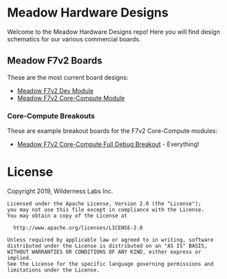 # Meadow Hardware Designs

Welcome to the Meadow Hardware Designs repo! Here you will find design schematics for our various commercial boards.

## Meadow F7v2 Boards

These are the most current board designs:
 * [Meadow F7v2 Dev Module](Meadow_F7v2/Micro_Dev_Module/)
 * [Meadow F7v2 Core-Compute Module](Meadow_F7v2/Core-Compute_Module/)

### Core-Compute Breakouts

These are example breakout boards for the F7v2 Core-Compute modules:
 * [Meadow F7v2 Core-Compute Full Debug Breakout](Meadow_F7v2/Core-Compute_Module_Breakouts) - Everything!

# License

Copyright 2019, Wilderness Labs Inc.
    
    Licensed under the Apache License, Version 2.0 (the "License");
    you may not use this file except in compliance with the License.
    You may obtain a copy of the License at
    
      http://www.apache.org/licenses/LICENSE-2.0
    
    Unless required by applicable law or agreed to in writing, software
    distributed under the License is distributed on an "AS IS" BASIS,
    WITHOUT WARRANTIES OR CONDITIONS OF ANY KIND, either express or implied.
    See the License for the specific language governing permissions and
    limitations under the License.
 